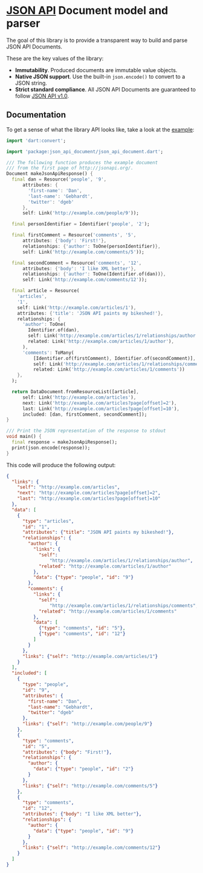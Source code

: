 # [JSON API](http://jsonapi.org) Document model and parser

The goal of this library is to provide a transparent way to build and parse JSON API Documents.

These are the key values of the library:
- **Immutability**. Produced documents are immutable value objects.
- **Native JSON support**. Use the built-in `json.encode()` to convert to a JSON string.
- **Strict standard compliance**. All JSON API Documents are guaranteed to follow [JSON API v1.0](http://jsonapi.org/format/).


## Documentation
To get a sense of what the library API looks like, take a look at the [example](example/build.dart):

```dart
import 'dart:convert';

import 'package:json_api_document/json_api_document.dart';

/// The following function produces the example document
/// from the first page of http://jsonapi.org/.
Document makeJsonApiResponse() {
  final dan = Resource('people', '9',
      attributes: {
        'first-name': 'Dan',
        'last-name': 'Gebhardt',
        'twitter': 'dgeb'
      },
      self: Link('http://example.com/people/9'));

  final personIdentifier = Identifier('people', '2');

  final firstComment = Resource('comments', '5',
      attributes: {'body': 'First!'},
      relationships: {'author': ToOne(personIdentifier)},
      self: Link('http://example.com/comments/5'));

  final secondComment = Resource('comments', '12',
      attributes: {'body': 'I like XML better'},
      relationships: {'author': ToOne(Identifier.of(dan))},
      self: Link('http://example.com/comments/12'));

  final article = Resource(
    'articles',
    '1',
    self: Link('http://example.com/articles/1'),
    attributes: {'title': 'JSON API paints my bikeshed!'},
    relationships: {
      'author': ToOne(
        Identifier.of(dan),
        self: Link('http://example.com/articles/1/relationships/author'),
        related: Link('http://example.com/articles/1/author'),
      ),
      'comments': ToMany(
          [Identifier.of(firstComment), Identifier.of(secondComment)],
          self: Link('http://example.com/articles/1/relationships/comments'),
          related: Link('http://example.com/articles/1/comments'))
    },
  );

  return DataDocument.fromResourceList([article],
      self: Link('http://example.com/articles'),
      next: Link('http://example.com/articles?page[offset]=2'),
      last: Link('http://example.com/articles?page[offset]=10'),
      included: [dan, firstComment, secondComment]);
}

/// Print the JSON representation of the response to stdout
void main() {
  final response = makeJsonApiResponse();
  print(json.encode(response));
}
```

This code will produce the following output:
```json
{
  "links": {
    "self": "http://example.com/articles",
    "next": "http://example.com/articles?page[offset]=2",
    "last": "http://example.com/articles?page[offset]=10"
  },
  "data": [
    {
      "type": "articles",
      "id": "1",
      "attributes": {"title": "JSON API paints my bikeshed!"},
      "relationships": {
        "author": {
          "links": {
            "self":
                "http://example.com/articles/1/relationships/author",
            "related": "http://example.com/articles/1/author"
          },
          "data": {"type": "people", "id": "9"}
        },
        "comments": {
          "links": {
            "self":
                "http://example.com/articles/1/relationships/comments",
            "related": "http://example.com/articles/1/comments"
          },
          "data": [
            {"type": "comments", "id": "5"},
            {"type": "comments", "id": "12"}
          ]
        }
      },
      "links": {"self": "http://example.com/articles/1"}
    }
  ],
  "included": [
    {
      "type": "people",
      "id": "9",
      "attributes": {
        "first-name": "Dan",
        "last-name": "Gebhardt",
        "twitter": "dgeb"
      },
      "links": {"self": "http://example.com/people/9"}
    },
    {
      "type": "comments",
      "id": "5",
      "attributes": {"body": "First!"},
      "relationships": {
        "author": {
          "data": {"type": "people", "id": "2"}
        }
      },
      "links": {"self": "http://example.com/comments/5"}
    },
    {
      "type": "comments",
      "id": "12",
      "attributes": {"body": "I like XML better"},
      "relationships": {
        "author": {
          "data": {"type": "people", "id": "9"}
        }
      },
      "links": {"self": "http://example.com/comments/12"}
    }
  ]
}
```
